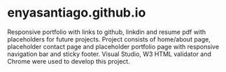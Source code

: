 # enyasantiago.github.io
Responsive portfolio with links to github, linkdin and resume pdf with placeholders for future projects. Project consists of home/about page, placeholder contact page and placeholder portfolio page with responsive navigation bar and sticky footer. Visual Studio, W3 HTML validator and Chrome were used to develop this project.